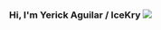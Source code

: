 <h3 align="center">
  Hi, I'm Yerick Aguilar / IceKry
  <img src="https://i.pinimg.com/originals/6c/09/91/6c099165feb65415052244c59bee6614.gif">
</h3>

